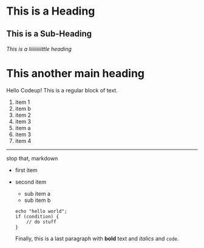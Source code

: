 # This is a Heading
## This is a Sub-Heading
###### This is a liiiiiiiiittle heading
# This another main heading

Hello Codeup! This is a regular block of text.

1. item 1
1. item b
1. item 2
1. item 3
1. item a 
1. item 3
1. item 4

---

stop that, markdown

* first item
* second item
	* sub item a
	* sub item b

	```
	echo "hello world";
	if (condition) {
		// do stuff
	}
	```
	Finally, this is a last paragraph with **bold** text and *italics* and `code`.
